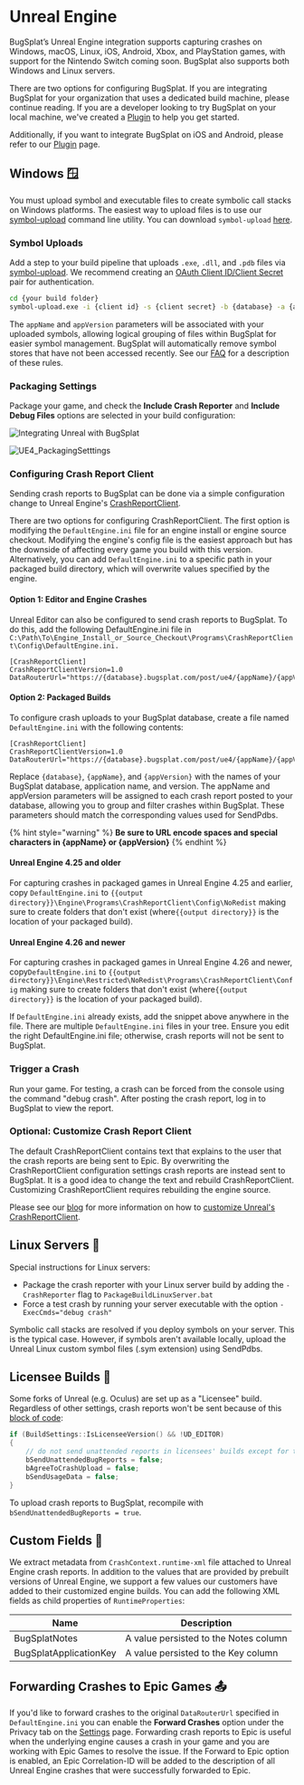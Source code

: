 # Unreal Engine

BugSplat’s Unreal Engine integration supports capturing crashes on Windows, macOS, Linux, iOS, Android, Xbox, and PlayStation games, with support for the Nintendo Switch coming soon. BugSplat also supports both Windows and Linux servers.

There are two options for configuring BugSplat. If you are integrating BugSplat for your organization that uses a dedicated build machine, please continue reading. If you are a developer looking to try BugSplat on your local machine, we've created a [Plugin](unreal-engine/unreal-engine-plugin.md) to help you get started.

Additionally, if you want to integrate BugSplat on iOS and Android, please refer to our [Plugin](unreal-engine/unreal-engine-plugin.md) page.

## Windows 🪟

You must upload symbol and executable files to create symbolic call stacks on Windows platforms. The easiest way to upload files is to use our [symbol-upload](https://github.com/BugSplat-Git/symbol-upload) command line utility. You can download `symbol-upload` [here](https://github.com/BugSplat-Git/symbol-upload/releases).

### Symbol Uploads

Add a step to your build pipeline that uploads `.exe`, `.dll`, and `.pdb` files via [symbol-upload](https://github.com/BugSplat-Git/symbol-upload). We recommend creating an [OAuth Client ID/Client Secret](../../../development/web-services/oauth2.md#client-credentials) pair for authentication.

```bash
cd {your build folder}
symbol-upload.exe -i {client id} -s {client secret} -b {database} -a {appName} -v {appVersion} -f "*.pdb;*.dll;*.exe"
```

The `appName` and `appVersion` parameters will be associated with your uploaded symbols, allowing logical grouping of files within BugSplat for easier symbol management. BugSplat will automatically remove symbol stores that have not been accessed recently. See our [FAQ](../../../../education/faq/how-do-i-remove-symbol-files.md#automatically) for a description of these rules.

### Packaging Settings

Package your game, and check the **Include Crash Reporter** and **Include Debug Files** options are selected in your build configuration:

![Integrating Unreal with BugSplat](../../../../.gitbook/assets/unreal-package-project-menu.png)

![UE4\_PackagingSetttings](../../../../.gitbook/assets/unreal-packaging-settings.png)

### Configuring Crash Report Client

Sending crash reports to BugSplat can be done via a simple configuration change to Unreal Engine's [CrashReportClient](https://blog.bugsplat.com/customizing-the-unreal-engine-crash-report-client/).

There are two options for configuring CrashReportClient. The first option is modifying the `DefaultEngine.ini` file for an engine install or engine source checkout. Modifying the engine's config file is the easiest approach but has the downside of affecting every game you build with this version. Alternatively, you can add `DefaultEngine.ini` to a specific path in your packaged build directory, which will overwrite values specified by the engine.

#### Option 1: Editor and Engine Crashes

Unreal Editor can also be configured to send crash reports to BugSplat. To do this, add the following DefaultEngine.ini file in `C:\Path\To\Engine_Install_or_Source_Checkout\Programs\CrashReportClient\Config\DefaultEngine.ini.`

```
[CrashReportClient]
CrashReportClientVersion=1.0
DataRouterUrl="https://{database}.bugsplat.com/post/ue4/{appName}/{appVersion}"
```

#### Option 2: Packaged Builds

To configure crash uploads to your BugSplat database, create a file named `DefaultEngine.ini` with the following contents:

```
[CrashReportClient]
CrashReportClientVersion=1.0
DataRouterUrl="https://{database}.bugsplat.com/post/ue4/{appName}/{appVersion}"
```

Replace `{database}`, `{appName}`, and `{appVersion}` with the names of your BugSplat database, application name, and version. The appName and appVersion parameters will be assigned to each crash report posted to your database, allowing you to group and filter crashes within BugSplat. These parameters should match the corresponding values used for SendPdbs.

{% hint style="warning" %}
**Be sure to URL encode spaces and special characters in {appName} or {appVersion}**&#x20;
{% endhint %}

#### Unreal Engine 4.25 and older

For capturing crashes in packaged games in Unreal Engine 4.25 and earlier, copy `DefaultEngine.ini` to `{{output directory}}\Engine\Programs\CrashReportClient\Config\NoRedist` making sure to create folders that don't exist (where`{{output directory}}` is the location of your packaged build).

#### **Unreal Engine 4.26 and newer**

For capturing crashes in packaged games in Unreal Engine 4.26 and newer, copy`DefaultEngine.ini` to `{{output directory}}\Engine\Restricted\NoRedist\Programs\CrashReportClient\Config` making sure to create folders that don't exist (where`{{output directory}}` is the location of your packaged build).

If `DefaultEngine.ini` already exists, add the snippet above anywhere in the file. There are multiple `DefaultEngine.ini` files in your tree. Ensure you edit the right DefaultEngine.ini file; otherwise, crash reports will not be sent to BugSplat.

### Trigger a Crash

Run your game. For testing, a crash can be forced from the console using the command "debug crash". After posting the crash report, log in to BugSplat to view the report.

### Optional: Customize Crash Report Client

The default CrashReportClient contains text that explains to the user that the crash reports are being sent to Epic. By overwriting the CrashReportClient configuration settings crash reports are instead sent to BugSplat. It is a good idea to change the text and rebuild CrashReportClient. Customizing CrashReportClient requires rebuilding the engine source.

Please see our [blog](https://blog.bugsplat.com/customizing-the-unreal-engine-crash-report-client/) for more information on how to [customize Unreal's CrashReportClient](https://blog.bugsplat.com/customizing-the-unreal-engine-crash-report-client/).

## Linux Servers 🐧

Special instructions for Linux servers:

* Package the crash reporter with your Linux server build by adding the `-CrashReporter` flag to `PackageBuildLinuxServer.bat`
* Force a test crash by running your server executable with the option `-ExecCmds="debug crash"`

Symbolic call stacks are resolved if you deploy symbols on your server.  This is the typical case.  However, if symbols aren't available locally, upload the Unreal Linux custom symbol files (.sym extension) using SendPdbs.&#x20;

## Licensee Builds 🤝

Some forks of Unreal (e.g. Oculus) are set up as a "Licensee" build. Regardless of other settings, crash reports won't be sent because of this [block of code](https://github.com/EpicGames/UnrealEngine/blob/5ccd1d8b91c944d275d04395a037636837de2c56/Engine/Source/Runtime/Core/Private/Unix/UnixPlatformCrashContext.cpp#L594-L600):

```cpp
if (BuildSettings::IsLicenseeVersion() && !UD_EDITOR)
{
    // do not send unattended reports in licensees' builds except for the editor, where it is governed
    bSendUnattendedBugReports = false;
    bAgreeToCrashUpload = false;
    bSendUsageData = false;
}
```

To upload crash reports to BugSplat, recompile with `bSendUnattendedBugReports = true`.

## Custom Fields 📝

We extract metadata from `CrashContext.runtime-xml` file attached to Unreal Engine crash reports. In addition to the values that are provided by prebuilt versions of Unreal Engine, we support a few values our customers have added to their customized engine builds. You can add the following XML fields as child properties of `RuntimeProperties`:

| Name                   | Description                           |
| ---------------------- | ------------------------------------- |
| BugSplatNotes          | A value persisted to the Notes column |
| BugSplatApplicationKey | A value persisted to the Key column   |

## Forwarding Crashes to Epic Games 📤

If you'd like to forward crashes to the original `DataRouterUrl` specified in `DefaultEngine.ini` you can enable the **Forward Crashes** option under the Privacy tab on the [Settings](https://app.bugsplat.com/v2/database/privacy) page. Forwarding crash reports to Epic is useful when the underlying engine causes a crash in your game and you are working with Epic Games to resolve the issue. If the Forward to Epic option is enabled, an Epic Correlation-ID will be added to the description of all Unreal Engine crashes that were successfully forwarded to Epic.
